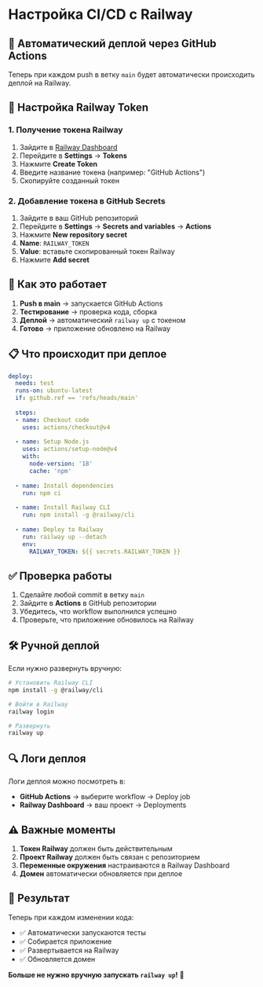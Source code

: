 # Настройка CI/CD с Railway

## 🚀 Автоматический деплой через GitHub Actions

Теперь при каждом push в ветку `main` будет автоматически происходить деплой на Railway.

## 🔑 Настройка Railway Token

### 1. Получение токена Railway

1. Зайдите в [Railway Dashboard](https://railway.app/dashboard)
2. Перейдите в **Settings** → **Tokens**
3. Нажмите **Create Token**
4. Введите название токена (например: "GitHub Actions")
5. Скопируйте созданный токен

### 2. Добавление токена в GitHub Secrets

1. Зайдите в ваш GitHub репозиторий
2. Перейдите в **Settings** → **Secrets and variables** → **Actions**
3. Нажмите **New repository secret**
4. **Name**: `RAILWAY_TOKEN`
5. **Value**: вставьте скопированный токен Railway
6. Нажмите **Add secret**

## 🔄 Как это работает

1. **Push в main** → запускается GitHub Actions
2. **Тестирование** → проверка кода, сборка
3. **Деплой** → автоматический `railway up` с токеном
4. **Готово** → приложение обновлено на Railway

## 📋 Что происходит при деплое

```yaml
deploy:
  needs: test
  runs-on: ubuntu-latest
  if: github.ref == 'refs/heads/main'
  
  steps:
  - name: Checkout code
    uses: actions/checkout@v4
    
  - name: Setup Node.js
    uses: actions/setup-node@v4
    with:
      node-version: '18'
      cache: 'npm'
      
  - name: Install dependencies
    run: npm ci
    
  - name: Install Railway CLI
    run: npm install -g @railway/cli
    
  - name: Deploy to Railway
    run: railway up --detach
    env:
      RAILWAY_TOKEN: ${{ secrets.RAILWAY_TOKEN }}
```

## ✅ Проверка работы

1. Сделайте любой commit в ветку `main`
2. Зайдите в **Actions** в GitHub репозитории
3. Убедитесь, что workflow выполнился успешно
4. Проверьте, что приложение обновилось на Railway

## 🛠️ Ручной деплой

Если нужно развернуть вручную:

```bash
# Установить Railway CLI
npm install -g @railway/cli

# Войти в Railway
railway login

# Развернуть
railway up
```

## 🔍 Логи деплоя

Логи деплоя можно посмотреть в:
- **GitHub Actions** → выберите workflow → Deploy job
- **Railway Dashboard** → ваш проект → Deployments

## ⚠️ Важные моменты

1. **Токен Railway** должен быть действительным
2. **Проект Railway** должен быть связан с репозиторием
3. **Переменные окружения** настраиваются в Railway Dashboard
4. **Домен** автоматически обновляется при деплое

## 🎯 Результат

Теперь при каждом изменении кода:
- ✅ Автоматически запускаются тесты
- ✅ Собирается приложение
- ✅ Развертывается на Railway
- ✅ Обновляется домен

**Больше не нужно вручную запускать `railway up`!** 🎉
